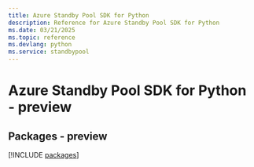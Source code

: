 ```yaml
---
title: Azure Standby Pool SDK for Python
description: Reference for Azure Standby Pool SDK for Python
ms.date: 03/21/2025
ms.topic: reference
ms.devlang: python
ms.service: standbypool
---
```

# Azure Standby Pool SDK for Python - preview
## Packages - preview
[!INCLUDE [packages](standby-pool-index.md)]